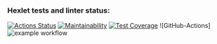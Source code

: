 ### Hexlet tests and linter status:
[![Actions Status](https://github.com/Ilka228/frontend-project-lvl2/workflows/hexlet-check/badge.svg)](https://github.com/Ilka228/frontend-project-lvl2/actions)
[![Maintainability](https://api.codeclimate.com/v1/badges/933d6f84e1a35a54c17d/maintainability)](https://codeclimate.com/github/Ilka228/frontend-project-lvl2/maintainability)
[![Test Coverage](https://api.codeclimate.com/v1/badges/933d6f84e1a35a54c17d/test_coverage)](https://codeclimate.com/github/Ilka228/frontend-project-lvl2/test_coverage)
![GitHub-Actions]![example workflow](https://github.com/Ilka228/frontend-project-lvl2/blob/main/.github/github-actions-demo.yml/badge.svg)